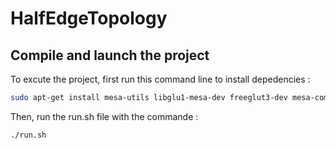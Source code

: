 # HalfEdgeTopology

## Compile and launch the project
To excute the project, first run this command line to install depedencies :

```sh
sudo apt-get install mesa-utils libglu1-mesa-dev freeglut3-dev mesa-common-dev
```
Then, run the run.sh file with the commande :

```sh
./run.sh
```
